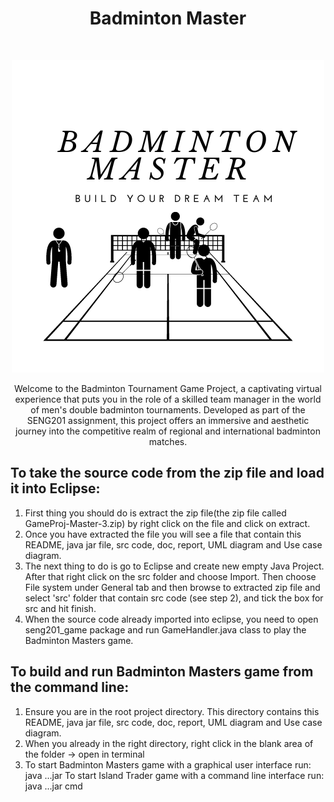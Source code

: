 <h1 align="center">Badminton Master</h1> <br>
<p align="center">
  <a href="https://gitpoint.co/">
    <img src="Badm.png" alt="Italian Trulli">
  </a>
</p>

<p align="center">
  Welcome to the Badminton Tournament Game Project, a captivating virtual experience that puts you in the role of a skilled team manager in the world of men's double badminton tournaments. Developed as part of the SENG201 assignment, this project offers an immersive and aesthetic journey into the competitive realm of regional and international badminton matches.
</p>

<p align="left">
  
To take the source code from the zip file and load it into Eclipse:
-----------------------------------------------------
1. First thing you should do is extract the zip file(the zip file called GameProj-Master-3.zip) by right click on the file and click on extract.
2. Once you have extracted the file you will see a file that contain  this README, java jar file, src code, doc, report, UML diagram and Use case diagram.
3. The next thing to do is go to Eclipse and create new empty Java Project. After that right click on the src folder and choose Import. Then choose File system under General tab and then browse to extracted zip file and select 'src' folder that contain src code (see step 2), and tick the box for src and hit finish.
4. When the source code already imported into eclipse, you need to open seng201_game package and run GameHandler.java class to play the Badminton Masters game.
 
To build and run Badminton Masters game from the command line:
-----------------------------------------------------
1. Ensure you are in the root project directory. This directory contains  this README, java jar file, src code, doc, report, UML diagram and Use case diagram.
2. When you already in the right directory, right click in the blank area of the folder -> open in terminal
3. To start Badminton Masters game with a graphical user interface run:
     java ...jar
   To start Island Trader game with a command line interface run:
     java ...jar cmd
</p>

